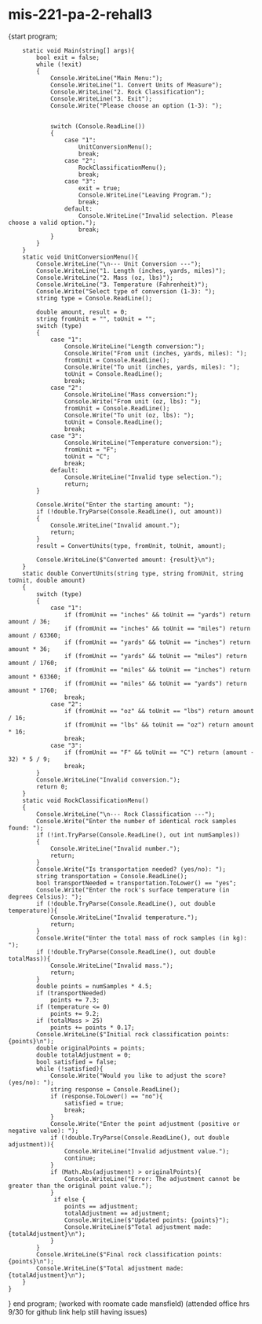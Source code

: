 # mis-221-pa-2-rehall3

{start program;

        static void Main(string[] args){
            bool exit = false;
            while (!exit)
            {
                Console.WriteLine("Main Menu:");
                Console.WriteLine("1. Convert Units of Measure");
                Console.WriteLine("2. Rock Classification");
                Console.WriteLine("3. Exit");
                Console.Write("Please choose an option (1-3): ");

                
                switch (Console.ReadLine())
                {
                    case "1":
                        UnitConversionMenu(); 
                        break;
                    case "2":
                        RockClassificationMenu(); 
                        break;
                    case "3":
                        exit = true;
                        Console.WriteLine("Leaving Program.");
                        break;
                    default:
                        Console.WriteLine("Invalid selection. Please choose a valid option.");
                        break;
                }
            }
        }
        static void UnitConversionMenu(){
            Console.WriteLine("\n--- Unit Conversion ---");
            Console.WriteLine("1. Length (inches, yards, miles)");
            Console.WriteLine("2. Mass (oz, lbs)");
            Console.WriteLine("3. Temperature (Fahrenheit)");
            Console.Write("Select type of conversion (1-3): ");
            string type = Console.ReadLine();

            double amount, result = 0;
            string fromUnit = "", toUnit = "";
            switch (type)
            {
                case "1":
                    Console.WriteLine("Length conversion:");
                    Console.Write("From unit (inches, yards, miles): ");
                    fromUnit = Console.ReadLine();
                    Console.Write("To unit (inches, yards, miles): ");
                    toUnit = Console.ReadLine();
                    break;
                case "2":
                    Console.WriteLine("Mass conversion:");
                    Console.Write("From unit (oz, lbs): ");
                    fromUnit = Console.ReadLine();
                    Console.Write("To unit (oz, lbs): ");
                    toUnit = Console.ReadLine();
                    break;
                case "3":
                    Console.WriteLine("Temperature conversion:");
                    fromUnit = "F"; 
                    toUnit = "C";
                    break;
                default:
                    Console.WriteLine("Invalid type selection.");
                    return;
            }

            Console.Write("Enter the starting amount: ");
            if (!double.TryParse(Console.ReadLine(), out amount))
            {
                Console.WriteLine("Invalid amount.");
                return;
            }
            result = ConvertUnits(type, fromUnit, toUnit, amount);

            Console.WriteLine($"Converted amount: {result}\n");
        }
        static double ConvertUnits(string type, string fromUnit, string toUnit, double amount)
        {
            switch (type)
            {
                case "1": 
                    if (fromUnit == "inches" && toUnit == "yards") return amount / 36;
                    if (fromUnit == "inches" && toUnit == "miles") return amount / 63360;
                    if (fromUnit == "yards" && toUnit == "inches") return amount * 36;
                    if (fromUnit == "yards" && toUnit == "miles") return amount / 1760;
                    if (fromUnit == "miles" && toUnit == "inches") return amount * 63360;
                    if (fromUnit == "miles" && toUnit == "yards") return amount * 1760;
                    break;
                case "2": 
                    if (fromUnit == "oz" && toUnit == "lbs") return amount / 16;
                    if (fromUnit == "lbs" && toUnit == "oz") return amount * 16;
                    break;
                case "3": 
                    if (fromUnit == "F" && toUnit == "C") return (amount - 32) * 5 / 9;
                    break;
            }
            Console.WriteLine("Invalid conversion.");
            return 0;
        }
        static void RockClassificationMenu()
        {
            Console.WriteLine("\n--- Rock Classification ---");
            Console.Write("Enter the number of identical rock samples found: ");
            if (!int.TryParse(Console.ReadLine(), out int numSamples))
            {
                Console.WriteLine("Invalid number.");
                return;
            }
            Console.Write("Is transportation needed? (yes/no): ");
            string transportation = Console.ReadLine();
            bool transportNeeded = transportation.ToLower() == "yes";
            Console.Write("Enter the rock's surface temperature (in degrees Celsius): ");
            if (!double.TryParse(Console.ReadLine(), out double temperature)){
                Console.WriteLine("Invalid temperature.");
                return;
            }
            Console.Write("Enter the total mass of rock samples (in kg): ");
            if (!double.TryParse(Console.ReadLine(), out double totalMass)){
                Console.WriteLine("Invalid mass.");
                return;
            }
            double points = numSamples * 4.5;
            if (transportNeeded)
                points += 7.3;
            if (temperature <= 0)
                points += 9.2;
            if (totalMass > 25)
                points += points * 0.17;
            Console.WriteLine($"Initial rock classification points: {points}\n");
            double originalPoints = points;
            double totalAdjustment = 0;
            bool satisfied = false;
            while (!satisfied){
                Console.Write("Would you like to adjust the score? (yes/no): ");
                string response = Console.ReadLine();
                if (response.ToLower() == "no"){
                    satisfied = true;
                    break;
                }
                Console.Write("Enter the point adjustment (positive or negative value): ");
                if (!double.TryParse(Console.ReadLine(), out double adjustment)){
                    Console.WriteLine("Invalid adjustment value.");
                    continue;
                }
                if (Math.Abs(adjustment) > originalPoints){
                    Console.WriteLine("Error: The adjustment cannot be greater than the original point value.");
                }
                 if else {
                    points == adjustment;
                    totalAdjustment == adjustment;
                    Console.WriteLine($"Updated points: {points}");
                    Console.WriteLine($"Total adjustment made: {totalAdjustment}\n");
                }
            }
            Console.WriteLine($"Final rock classification points: {points}\n");
            Console.WriteLine($"Total adjustment made: {totalAdjustment}\n");
        }
    }
}
end program;
(worked with roomate cade mansfield) (attended office hrs 9/30 for github link help still having issues)
